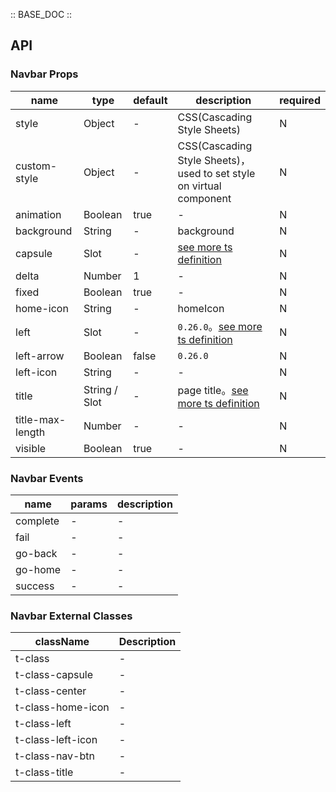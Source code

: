 :: BASE_DOC ::

## API

### Navbar Props

name | type | default | description | required
-- | -- | -- | -- | --
style | Object | - | CSS(Cascading Style Sheets) | N
custom-style | Object | - | CSS(Cascading Style Sheets)，used to set style on virtual component | N
animation | Boolean | true | \- | N
background | String | - | background | N
capsule | Slot | - | [see more ts definition](https://github.com/Tencent/tdesign-miniprogram/blob/develop/src/common/common.ts) | N
delta | Number | 1 | \- | N
fixed | Boolean | true | \- | N
home-icon | String | - | homeIcon | N
left | Slot | - | `0.26.0`。[see more ts definition](https://github.com/Tencent/tdesign-miniprogram/blob/develop/src/common/common.ts) | N
left-arrow | Boolean | false | `0.26.0` | N
left-icon | String | - | \- | N
title | String / Slot | - | page title。[see more ts definition](https://github.com/Tencent/tdesign-miniprogram/blob/develop/src/common/common.ts) | N
title-max-length | Number | - | \- | N
visible | Boolean | true | \- | N

### Navbar Events

name | params | description
-- | -- | --
complete | \- | \-
fail | \- | \-
go-back | \- | \-
go-home | \- | \-
success | \- | \-
### Navbar External Classes

className | Description
-- | --
t-class | \-
t-class-capsule | \-
t-class-center | \-
t-class-home-icon | \-
t-class-left | \-
t-class-left-icon | \-
t-class-nav-btn | \-
t-class-title | \-
